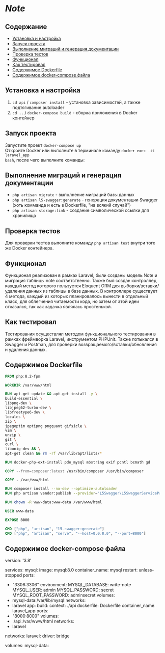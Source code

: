 # <h1><i style="font-style: bold;">Note</i></h1>

## Содержание
- [Установка и настройка](#установка-и-настройка)
- [Запуск проекта](#запуск-проекта)
- [Выполнение миграций и генерация документации](#выполнение-миграций-и-генерация-документации)
- [Проверка тестов](#проверка-тестов)
- [Функционал](#функционал)
- [Как тестировал](#как-тестировал)
- [Содержимое Dockerfile](#содержимое-dockerfile)
- [Содержимое docker-compose файла](#содержимое-docker-compose-файла)

## Установка и настройка
<ol>
    <li><code>cd api</code> / <code>composer install</code> - установка зависимостей, а также подтягивание autoloader</li>
    <li><code>cd ..</code> / <code>docker-compose build</code> - сборка приложения в Docker контейнер</li>
</ol>

## Запуск проекта
Запустите проект <code>docker-compose up</code> </br>
Откройте Docker или выполните в терминале команду <code>docker exec -it laravel_app bash</code>, после чего выполните команды:

## Выполнение миграций и генерация документации
<ul>
    <li><code>php artisan migrate</code> - выполнение миграций базы данных</li>
    <li><code>php artisan l5-swagger:generate</code> - генерация документации Swagger (хоть комманда и есть в Dockerfile, "на всякий случай")</li>
    <li><code>php artisan storage:link</code> - создание символической ссылки для хранилища</li>
</ul>

## Проверка тестов
Для проверки тестов выполните команду <code>php artisan test</code> внутри того же Docker контейнера.

## Функционал
Функционал реализован в рамках Laravel, были созданы модель Note и миграция таблицы note соответственно. Также был создан контроллер, каждый метод которого пользуется Eloquent ORM для выборки/вставки/удаления данных из таблицы в базе данных. В контроллере существует 4 метода, каждый из которых планировалось вынести в отдельный класс, для облегчения читаемости кода, но затем от этой идеи отказался, так как задачка являлась простенькой.

## Как тестировал
Тестирования осуществлял методом функционального тестирования в рамках фреймворка Laravel, инструментом PHPUnit. Также потыкался в Swagger и Postman, для проверки возвращаемого/вставки/обновления и удаления данных.

## Содержимое Dockerfile
```Dockerfile
FROM php:8.2-fpm

WORKDIR /var/www/html

RUN apt-get update && apt-get install -y \
build-essential \
libpng-dev \
libjpeg62-turbo-dev \
libfreetype6-dev \
locales \
zip \
jpegoptim optipng pngquant gifsicle \
vim \
unzip \
git \
curl \
libonig-dev && \
apt-get clean && rm -rf /var/lib/apt/lists/*

RUN docker-php-ext-install pdo_mysql mbstring exif pcntl bcmath gd

COPY --from=composer:latest /usr/bin/composer /usr/bin/composer

COPY . /var/www/html

RUN composer install --no-dev --optimize-autoloader
RUN php artisan vendor:publish --provider="L5Swagger\L5SwaggerServiceProvider"

RUN chown -R www-data:www-data /var/www/html

USER www-data

EXPOSE 8000

CMD ["php", "artisan", "l5-swagger:generate"]
CMD ["php", "artisan", "serve", "--host=0.0.0.0", "--port=8000"]
```
## Содержимое docker-compose файла
version: '3.8'

services:
mysql:
image: mysql:8.0
container_name: mysql
restart: unless-stopped
ports:
- "3306:3306"
environment:
MYSQL_DATABASE: write-note
MYSQL_USER: admin
MYSQL_PASSWORD: secret
MYSQL_ROOT_PASSWORD: adminsecret
volumes:
- mysql-data:/var/lib/mysql
networks:
- laravel
app:
build:
context: ./api
dockerfile: Dockerfile
container_name: laravel_app
ports:
- "8000:8000"
volumes:
- ./api:/var/www/html
networks:
- laravel

networks:
laravel:
driver: bridge

volumes:
mysql-data:
